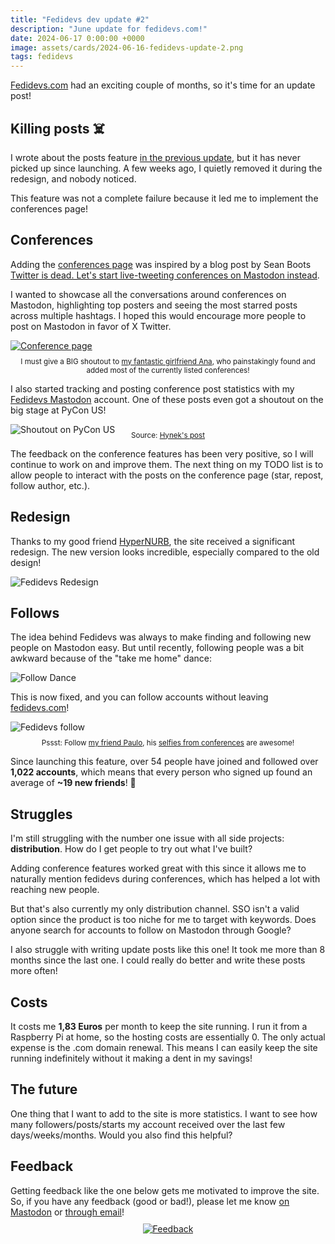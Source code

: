 ```yaml
---
title: "Fedidevs dev update #2"
description: "June update for fedidevs.com!"
date: 2024-06-17 0:00:00 +0000
image: assets/cards/2024-06-16-fedidevs-update-2.png
tags: fedidevs
---
```


[Fedidevs.com](https://fedidevs.com?utm_source=blog&utm_campaign=update2) had an exciting couple of months, so it's time for an update post!

## Killing posts ☠️

I wrote about the posts feature [in the previous update](/fedidevs-posts), but it has never picked up since launching. A few weeks ago, I quietly removed it during the redesign, and nobody noticed.

This feature was not a complete failure because it led me to implement the conferences page!

## Conferences

Adding the [conferences page](https://fedidevs.com/conferences?utm_source=blog&utm_campaign=update2) was inspired by a blog post by Sean Boots <a href="https://sboots.ca/2023/10/27/twitter-is-dead-lets-start-live-tweeting-conferences-on-mastodon-instead/">Twitter is dead. Let's start live-tweeting conferences on Mastodon instead</a>. 

I wanted to showcase all the conversations around conferences on Mastodon, highlighting top posters and seeing the most starred posts across multiple hashtags. I hoped this would encourage more people to post on Mastodon in favor of X Twitter.

<a href="https://fedidevs.com/conferences?utm_source=blog&utm_campaign=update2" target="_blank">![Conference page](/assets/pics/fedidevs-conference.png)
</a>
<small style="text-align: center; display: block; margin-top: 10px;">I must give a BIG shoutout to [my fantastic girlfriend Ana](https://www.instagram.com/anasofiafem/), who painstakingly found and added most of the currently listed conferences!</small>

I also started tracking and posting conference post statistics with my [Fedidevs Mastodon](https://fosstodon.org/@fedidevs) account. One of these posts even got a shoutout on the big stage at PyCon US!

![Shoutout on PyCon US](/assets/pics/fedidevs-pycon-shoutout.jpg)

<small style="text-align: center; display: block; margin-top: -20px;">Source: [Hynek's post](https://mastodon.social/@hynek/112462249781379295)</small>

The feedback on the conference features has been very positive, so I will continue to work on and improve them. The next thing on my TODO list is to allow people to interact with the posts on the conference page (star, repost, follow author, etc.).



## Redesign

Thanks to my good friend [HyperNURB](https://fosstodon.org/@hypernurb), the site received a significant redesign. The new version looks incredible, especially compared to the old design!

![Fedidevs Redesign](/assets/pics/fedidevs-redesign.jpg)

## Follows

The idea behind Fedidevs was always to make finding and following new people on Mastodon easy. But until recently, following people was a bit awkward because of the "take me home" dance:

![Follow Dance](/assets/pics/fedidevs-follow-dance.png)

This is now fixed, and you can follow accounts without leaving [fedidevs.com](https://fedidevs.com?utm_source=blog&utm_campaign=update2)!

![Fedidevs follow](/assets/pics/fedidevs-follow.png)
<small style="text-align: center; display: block; margin-top: 10px;">Pssst: Follow [my friend Paulo](https://fosstodon.org/@paulox), his [selfies from conferences](https://fosstodon.org/@paulox/112574346768773744) are awesome!</small>

Since launching this feature, over 54 people have joined and followed over **1,022 accounts**, which means that every person who signed up found an average of **~19 new friends**! 🎉 

## Struggles

I'm still struggling with the number one issue with all side projects: **distribution**. How do I get people to try out what I've built?

Adding conference features worked great with this since it allows me to naturally mention fedidevs during conferences, which has helped a lot with reaching new people.

But that's also currently my only distribution channel. SSO isn't a valid option since the product is too niche for me to target with keywords. Does anyone search for accounts to follow on Mastodon through Google?

I also struggle with writing update posts like this one! It took me more than 8 months since the last one. I could really do better and write these posts more often!

## Costs 

It costs me **1,83 Euros** per month to keep the site running. I run it from a Raspberry Pi at home, so the hosting costs are essentially 0. The only actual expense is the .com domain renewal. This means I can easily keep the site running indefinitely without it making a dent in my savings!

## The future

One thing that I want to add to the site is more statistics. I want to see how many followers/posts/starts my account received over the last few days/weeks/months. Would you also find this helpful?

## Feedback

Getting feedback like the one below gets me motivated to improve the site. So, if you have any feedback (good or bad!), please let me know [on Mastodon](https://fosstodon.org/@anze3db) or [through email](mailto:hello@fedidevs.com)!
<a href="https://mastodon.social/@gabrielrmunoz/112630464945591987" style="text-align:center; display: block; padding:10px;">
![Feedback](/assets/pics/fedidevs-feedback.png)
</a>
